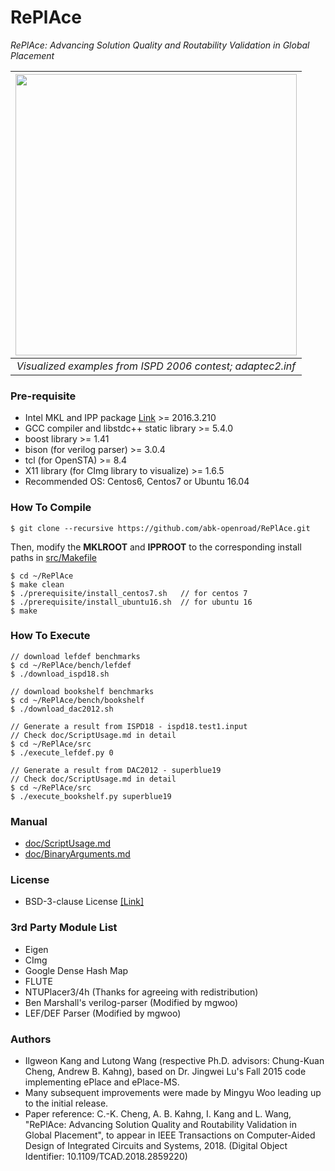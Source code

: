 # RePlAce
*RePlAce: Advancing Solution Quality and Routability Validation in Global Placement* 

| <img src="/doc/image/adaptec2.inf.gif" width=450px> | 
|:--:| 
| *Visualized examples from ISPD 2006 contest; adaptec2.inf* |

### Pre-requisite
* Intel MKL and IPP package [Link](https://software.intel.com/en-us/articles/free-ipsxe-tools-and-libraries) >= 2016.3.210
* GCC compiler and libstdc++ static library >= 5.4.0
* boost library >= 1.41
* bison (for verilog parser) >= 3.0.4
* tcl (for OpenSTA) >= 8.4
* X11 library (for CImg library to visualize) >= 1.6.5
* Recommended OS: Centos6, Centos7 or Ubuntu 16.04

### How To Compile
    $ git clone --recursive https://github.com/abk-openroad/RePlAce.git
    
Then, modify the __MKLROOT__ and __IPPROOT__ to the corresponding install paths in [src/Makefile](src/Makefile)

    $ cd ~/RePlAce
    $ make clean
    $ ./prerequisite/install_centos7.sh   // for centos 7
    $ ./prerequisite/install_ubuntu16.sh  // for ubuntu 16
    $ make 
    
### How To Execute
    // download lefdef benchmarks
    $ cd ~/RePlAce/bench/lefdef
    $ ./download_ispd18.sh
    
    // download bookshelf benchmarks
    $ cd ~/RePlAce/bench/bookshelf
    $ ./download_dac2012.sh
    
    // Generate a result from ISPD18 - ispd18.test1.input
    // Check doc/ScriptUsage.md in detail
    $ cd ~/RePlAce/src
    $ ./execute_lefdef.py 0 
    
    // Generate a result from DAC2012 - superblue19
    // Check doc/ScriptUsage.md in detail
    $ cd ~/RePlAce/src
    $ ./execute_bookshelf.py superblue19

### Manual
* [doc/ScriptUsage.md](doc/ScriptUsage.md)
* [doc/BinaryArguments.md](doc/BinaryArguments.md)
    
### License
* BSD-3-clause License [[Link]](LICENSE)

### 3rd Party Module List
* Eigen
* CImg
* Google Dense Hash Map
* FLUTE
* NTUPlacer3/4h (Thanks for agreeing with redistribution)
* Ben Marshall's verilog-parser (Modified by mgwoo)
* LEF/DEF Parser (Modified by mgwoo)


### Authors
- Ilgweon Kang and Lutong Wang (respective Ph.D. advisors: Chung-Kuan Cheng, Andrew B. Kahng), based on Dr. Jingwei Lu's Fall 2015 code implementing ePlace and ePlace-MS.
- Many subsequent improvements were made by Mingyu Woo leading up to the initial release.
- Paper reference: C.-K. Cheng, A. B. Kahng, I. Kang and L. Wang, "RePlAce: Advancing Solution Quality and Routability Validation in Global Placement", to appear in IEEE Transactions on Computer-Aided Design of Integrated Circuits and Systems, 2018.  (Digital Object Identifier: 10.1109/TCAD.2018.2859220)

